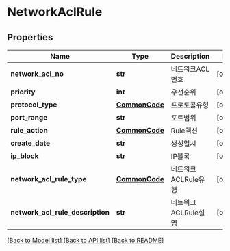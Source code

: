 # NetworkAclRule

## Properties
Name | Type | Description | Notes
------------ | ------------- | ------------- | -------------
**network_acl_no** | **str** | 네트워크ACL번호 | [optional] 
**priority** | **int** | 우선순위 | [optional] 
**protocol_type** | [**CommonCode**](CommonCode.md) | 프로토콜유형 | [optional] 
**port_range** | **str** | 포트범위 | [optional] 
**rule_action** | [**CommonCode**](CommonCode.md) | Rule액션 | [optional] 
**create_date** | **str** | 생성일시 | [optional] 
**ip_block** | **str** | IP블록 | [optional] 
**network_acl_rule_type** | [**CommonCode**](CommonCode.md) | 네트워크ACLRule유형 | [optional] 
**network_acl_rule_description** | **str** | 네트워크ACLRule설명 | [optional] 

[[Back to Model list]](../README.md#documentation-for-models) [[Back to API list]](../README.md#documentation-for-api-endpoints) [[Back to README]](../README.md)


